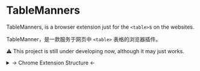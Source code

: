 # TableManners

TableManners, is a browser extension just for the `<table>`s on the websites.

TableManner，是一款服务于网页中 `<table>` 表格的浏览器插件。

⚠️ This project is still under developing now, although it may just works.

<details>
<summary>-> Chrome Extension Structure <-</summary>

![Chrome Extension Structure](./chrome-ext-structure.svg)

<details>

## Feature List

- [x] Filter rows by keywords
- [x] Chrome supported

## License

- MIT License
